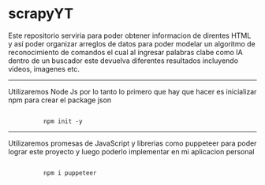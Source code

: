 # scrapyYT

Este repositorio serviria para poder obtener informacion de direntes HTML y así poder organizar arreglos de datos para poder modelar un algoritmo de reconocimiento de comandos 
el cual al ingresar palabras clabe como IA dentro de un buscador este devuelva diferentes resultados incluyendo videos, imagenes etc.
<hr>

Utilizaremos Node Js por lo tanto lo primero que hay que hacer es inicializar npm para crear el package json

```

          npm init -y

```

<hr>

Utilizaremos promesas de JavaScript y librerias como puppeteer para poder lograr este proyecto y luego poderlo implementar en mi aplicacion personal

```

          npm i puppeteer

```
